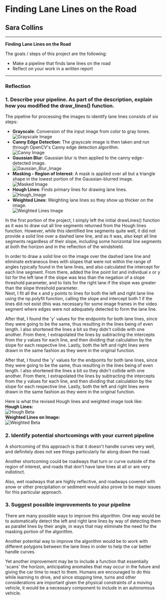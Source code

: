 # **Finding Lane Lines on the Road** 

## Sara Collins

---

**Finding Lane Lines on the Road**

The goals / steps of this project are the following:
* Make a pipeline that finds lane lines on the road
* Reflect on your work in a written report

[grey_image]: ./test_image_output/grey_solidYellowLeft.jpg "Grayscale"
[canny_image]: ./test_image_output/canny_solidYellowLeft.jpg "Canny"
[gauss_image]: ./test_image_output/blurred_solidYellowLeft.jpg "Gaussian Blur"
[masked_image]: ./test_image_output/masked_solidYellowLeft.jpg "Masked"
[hough_image]: ./test_image_output/hough_solidYellowLeft.jpg "Hough"
[weighted_image]: ./test_image_output/weighted_solidYellowLeft.jpg "Weighted"
[hough_beta]: ./test_image_output/hough_beta_solidYellowLeft.jpg "HoughBeta"
[weighted_beta]: ./test_image_output/weighted_beta_solidYellowLeft.jpg "WeightedBeta"

---

### Reflection

### 1. Describe your pipeline. As part of the description, explain how you modified the draw_lines() function.
The pipeline for processing the images to identify lane lines consists of six steps:  
* **Grayscale**: Conversion of the input image from color to gray tones.  
![Grayscale Image][grey_image]
* **Canny Edge Detection**: The grayscale image is then taken and run through OpenCV's Canny edge detection algorithm.  
![Canny Image][canny_image]
* **Gaussian Blur**: Gaussian blur is then applied to the canny edge-detected image.  
![Gaussian_Blur_Image][gauss_image]
* **Masking - Region of Interest**: A mask is applied over all but a triangle shape in the lowest portion of the Gaussian-blurred image.  
![Masked Image][masked_image]
* **Hough Lines**: Finds primary lines for drawing lane lines.  
![Hough_Image][hough_image]
* **Weighted Lines**: Weighting lane lines so they show up thicker on the image.  
![Weighted Lines Image][weighted_image]

In the first portion of the project, I simply left the initial drawLines() function as it was to draw out all line segments returned from the Hough lines function. However, while this identified line segments quite well, it did not provide a solid line over a dashed lane line, and as it was, also kept all line segments regardless of their slope, including some horizontal line segments at both the horizon and in the reflection of the windshield.  
  
In order to draw a solid line on the image over the dashed lane line and eliminate extraneous lines with slopes that were not within the range of angles typically found in the lane lines, and also calculated the intercept for each line segment. From there, added the line point list and individual x or y list for the left lane if the slope was less than the negation of a slope threshold parameter, and to lists for the right lane if the slope was greater than the slope threshold parameter.  
Next, I fit all the x and y points to lines for both the left and right lane line using the np.polyfit function, calling the slope and intercept both 1 if the lines did not exist (this was necessary for some image frames in the video segment where edges were not adequately detected to form the lane line.  
  
After that, I found the 'y' values for the endpoints for both lane lines, since they were going to be the same, thus resulting in the lines being of even length. I also shortened the lines a bit so they didn't collide with one another. From there, I extrapolated the lines by subtracting the intercepts from the y values for each line, and then dividing that calculation by the slope for each respective line.  Lastly, both the left and right lines were drawn in the same fashion as they were in the original function.  
   
After that, I found the 'y' values for the endpoints for both lane lines, since they were going to be the same, thus resulting in the lines being of even length. I also shortened the lines a bit so they didn't collide with one another. From there, I extrapolated the lines by subtracting the intercepts from the y values for each line, and then dividing that calculation by the slope for each respective line.  Lastly, both the left and right lines were drawn in the same fashion as they were in the original function.  
  
Here is what the revised Hough lines and weighted image look like:  
**Hough Lines:**   
![Hough Beta][hough_beta]  
**Weighted Lines on Image:**  
![Weighted Beta][weighted_beta] 


### 2. Identify potential shortcomings with your current pipeline


A shortcoming of this approach is that it doesn't handle curves very well, and definitely does not see things particularly far along down the road. 

Another shortcoming could be roadways that turn or curve outside of the region of interest, and roads that don't have lane lines at all or are very indistinct. 

Also, wet roadways that are highly reflective, and roadways covered with snow or other precipitation or sediment would also prove to be major issues for this particular approach. 


### 3. Suggest possible improvements to your pipeline

There are many possible ways to improve this algorithm. One way would be to automatically detect the left and right lane lines by way of detecting them as parallel lines by their angle, in ways that may eliminate the need for the masking portion of the algorithm.  
  
Another potential way to improve the algorithm would be to work with different polygons between the lane lines in order to help the car better handle curves.  
  
Yet another improvement may be to include a function that essentially 'scans' the horizon, anticipating anomalies that may occur in the future and giving the car time to react to them. Humans are encouraged to do this while learning to drive, and since stopping time, turns and other considerations are important given the physical constraints of a moving vehicle, it would be a necessary component to include in an autonomous vehicle. 

